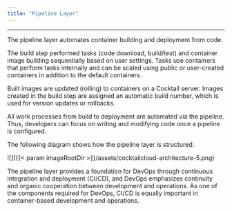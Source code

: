 ```yaml
---
title: "Pipeline Layer"
---
```



---

The pipeline layer automates container building and deployment from code.

The build step performed tasks \(code download, build/test\) and container image building sequentially based on user settings. Tasks use containers that perform tasks internally and can be scaled using public or user-created containers in addition to the default containers.

Built images are updated (rolling) to containers on a Cocktail server. Images created in the build step are assigned an automatic build number, which is used for version updates or rollbacks.

All work processes from build to deployment are automated via the pipeline. Thus, developers can focus on writing and modifying code once a pipeline is configured.

The following diagram shows how the pipeline layer is structured:

![]({{< param imageRootDir >}}/assets/cocktailcloud-architecture-5.png)

The pipeline layer provides a foundation for DevOps through continuous integration and deployment \(CI/CD\), and DevOps emphasizes continuity and organic cooperation between development and operations. As one of the components required for DevOps, CI/CD is equally important in container-based development and operations.
